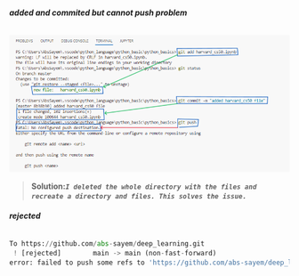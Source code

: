 ###### **added and commited but cannot push problem**
![problem](problem_images/stagged_cimmited_but_cannot_pushed.PNG)
> **Solution:*`I deleted the whole directory with the files and recreate a directory and files. This solves the issue.`***

###### **rejected**
```python
To https://github.com/abs-sayem/deep_learning.git
 ! [rejected]        main -> main (non-fast-forward)
error: failed to push some refs to 'https://github.com/abs-sayem/deep_learning.git'
```